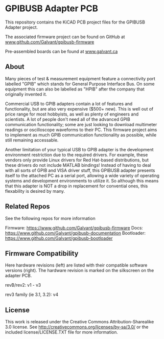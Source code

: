 GPIBUSB Adapter PCB
===================

This repository contains the KiCAD PCB project files for the GPIBUSB Adapter project.

The associated firmware project can be found on GitHub at www.github.com/Galvant/gpibusb-firmware

Pre-assembled boards can be found at www.galvant.ca

About
-----

Many pieces of test & measurement equipment feature a connectivity port labelled "GPIB" which stands
for General Purpose Interface Bus. On some equipment this can also be labelled as "HPIB" after the 
company that originally invented it.

Commercial USB to GPIB adapters contain a lot of features and functionality, but are also very 
expensive ($500+ new). This is well out of price range for most hobbyists, as well as plenty of engineers
and scientists. A lot of people don't need all of the advanced GPIB communication functionality; some
are just looking to download multimeter readings or oscilloscope waveforms to their PC. This firmware
project aims to implement as much GPIB communication functionality as possible, while still remaining
accessable.

Another limitation of your typical USB to GPIB adapter is the development environment restriction
due to the required drivers. For example, these vendors only provide Linux drivers for Red 
Hat-based distributions, but these drivers do not include MATLAB bindings! Instead of having to deal
with all sorts of GPIB and VISA driver stuff, this GPIBUSB adapter presents itself to the attached PC
as a serial port, allowing a wide variety of operating systems and development environments to utilize
it. So although this means that this adapter is NOT a drop in replacement for convential ones, this
flexability is desired by many.

Related Repos
-------------

See the following repos for more information

Firmware: https://www.github.com/Galvant/gpibusb-firmware
Docs: https://www.github.com/Galvant/gpibusb-documentation
Bootloader: https://www.github.com/Galvant/gpibusb-bootloader

Firmware Compatibility
----------------------

Here hardware revisions (left) are listed with their compatible software versions (right). The hardware
revision is marked on the silkscreen on the adapter PCB.

revB/rev2: v1 - v3

rev3 family (ie 3.1, 3.2): v4

License
-------

This work is released under the Creative Commons Attribution-Sharealike 3.0 license.
See http://creativecommons.org/licenses/by-sa/3.0/ or the included license/LICENSE.TXT file for more information.
